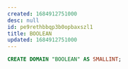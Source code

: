 ```yaml
---
created: 1684912751000
desc: null
id: pe9rethbbqp3b0opbaxszl1
title: BOOLEAN
updated: 1684912751000
---
```


```sql
CREATE DOMAIN "BOOLEAN" AS SMALLINT;
```
